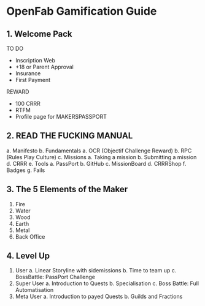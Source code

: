# OpenFab Gamification Guide

## 1. Welcome Pack

TO DO
-	Inscription Web
-	+18 or Parent Approval
-	Insurance
-	First Payment

REWARD

-	100 CRRR
-	RTFM 
-	Profile page for MAKERSPASSPORT

## 2. READ THE FUCKING MANUAL

a.	Manifesto
b.	Fundamentals
  a.	OCR (Objectif Challenge Reward)
  b.	 RPC (Rules Play Culture)
c.	Missions
  a.	Taking a mission
  b.	Submitting a mission
d.	CRRR
e.	Tools
  a.	PassPort
  b.	GitHub
  c.	MissionBoard
  d.	CRRRShop
f.	Badges
g.	Fails

## 3. The 5 Elements of the Maker

1.	Fire
2.	Water
3.	Wood
4.	Earth
5.	Metal
6.	Back Office

## 4. Level Up

1.	User
  a.	Linear Storyline with sidemissions
  b.	Time to team up
  c.	BossBattle: PassPort Challenge
2.	Super User
  a.	Introduction to Quests
  b.	Specialisation 
  c.	Boss Battle: Full Automatisation
3.	Meta User
  a.	Introduction to payed Quests
  b.	Guilds and Fractions
